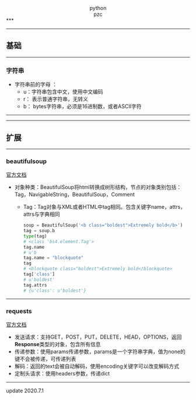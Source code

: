 <center>
    python
    <br>
    pzc
</center>
***

***

## 基础

***

### 字符串

* 字符串前的字母 ：
  - u：字符串包含中文，使用中文编码
  - r： 表示普通字符串，无转义
  - b： bytes字符串，必须是16进制数，或者ASCII字符

***

***

## 扩展

***

### beautifulsoup

[官方文档](https://beautifulsoup.readthedocs.io/zh_CN/v4.4.0/)

* 对象种类：BeautifulSoup将html转换成树形结构，节点的对象类别包括：Tag，NavigableString，BeautifulSoup，Comment

  - Tag：Tag对象与XML或者HTML中tag相同。包含关键字name，attrs，attrs与字典相同

    ```python
    soup = BeautifulSoup('<b class="boldest">Extremely bold</b>')
    tag = soup.b
    type(tag)
    # <class 'bs4.element.Tag'>
    tag.name
    # u'b
    tag.name = "blockquote"
    tag
    # <blockquote class="boldest">Extremely bold</blockquote>
    tag['class']
    # u'boldest'
    tag.attrs
    # {u'class': u'boldest'}
    ```

    

***

### requests

[官方文档](https://requests.readthedocs.io/zh_CN/latest/user/quickstart.html)

* 发送请求：支持GET，POST，PUT，DELETE，HEAD，OPTIONS，返回**Response**类型的对象，包含所有信息
* 传递参数：使用params传递参数，params是一个字符串字典，值为none的键不会被传递，可传递列表
* 解码：返回的text会被自动解码，使用encoding关键字可以改变解码方式
* 定制头请求：使用headers参数，传递dict

***

update 2020.7.1